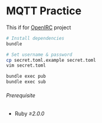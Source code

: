 MQTT Practice
========

This if for [OpenIRC](https://github.com/openirc) project

```bash
# Install dependencies
bundle

# Set username & password
cp secret.toml.example secret.toml
vim secret.toml

bundle exec pub
bundle exec sub
```

###### Prerequisite
- Ruby *≥2.0.0*
